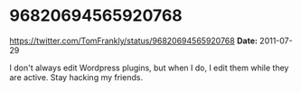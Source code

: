 # 96820694565920768
https://twitter.com/TomFrankly/status/96820694565920768
**Date:** 2011-07-29

I don't always edit Wordpress plugins, but when I do, I edit them while they are active. Stay hacking my friends.
